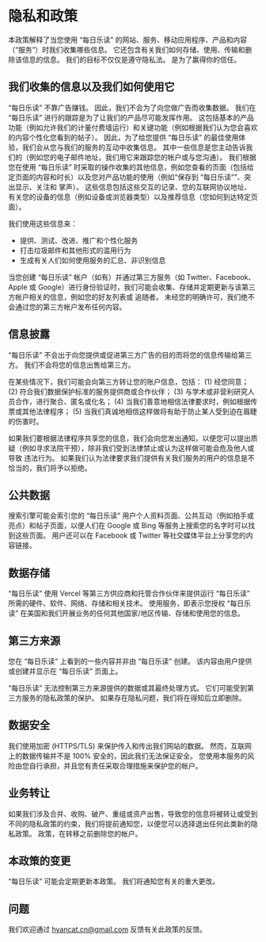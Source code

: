 # 隐私和政策

本政策解释了当您使用 “每日乐读” 的网站、服务、移动应用程序、产品和内容（“服务”）时我们收集哪些信息。 它还包含有关我们如何存储、使用、传输和删除该信息的信息。 我们的目标不仅仅是遵守隐私法。 是为了赢得你的信任。

## **我们收集的信息以及我们如何使用它**

“每日乐读” 不靠广告赚钱。 因此，我们不会为了向您做广告而收集数据。 我们在 “每日乐读” 进行的跟踪是为了让我们的产品尽可能发挥作用。 这包括基本的产品功能（例如允许我们的计量付费墙运行）和关键功能（例如根据我们认为您会喜欢的内容个性化您看到的帖子）。 因此，为了给您提供 “每日乐读” 的最佳使用体验，我们会从您与我们的服务的互动中收集信息。 其中一些信息是您主动告诉我们的（例如您的电子邮件地址，我们用它来跟踪您的帐户或与您沟通）。 我们根据您在使用 “每日乐读” 时采取的操作收集的其他信息，例如您查看的页面（包括给定页面的内容和时长）以及您对产品功能的使用（例如“保存到 “每日乐读””、突出显示、关注和 掌声）。 这些信息包括这些交互的记录、您的互联网协议地址、有关您的设备的信息（例如设备或浏览器类型）以及推荐信息（您如何到达特定页面）。

我们使用这些信息来：

- 提供、测试、改进、推广和个性化服务
- 打击垃圾邮件和其他形式的滥用行为
- 生成有关人们如何使用服务的汇总、非识别信息

当您创建 “每日乐读” 帐户（如有）并通过第三方服务（如 Twitter、Facebook、Apple 或 Google）进行身份验证时，我们可能会收集、存储并定期更新与该第三方帐户相关的信息，例如您的好友列表或 追随者。 未经您的明确许可，我们绝不会通过您的第三方帐户发布任何内容。

## **信息披露**

“每日乐读” 不会出于向您提供或促进第三方广告的目的而将您的信息传输给第三方。 我们不会将您的信息出售给第三方。

在某些情况下，我们可能会向第三方转让您的账户信息，包括： (1) 经您同意； (2) 符合我们数据保护标准的服务提供商或合作伙伴； (3) 与学术或非营利研究人员合作，进行聚合、匿名或化名； (4) 当我们善意地相信法律要求时，例如根据传票或其他法律程序； (5) 当我们真诚地相信这样做将有助于防止某人受到迫在眉睫的伤害时。

如果我们要根据法律程序共享您的信息，我们会向您发出通知，以便您可以提出质疑（例如寻求法院干预），除非我们受到法律禁止或认为这样做可能会危及他人或导致 违法行为。 如果我们认为法律要求我们提供有关我们服务的用户的信息是不恰当的，我们将予以拒绝。

## **公共数据**

搜索引擎可能会索引您的 “每日乐读” 用户个人资料页面、公共互动（例如拍手或亮点）和帖子页面，以便人们在 Google 或 Bing 等服务上搜索您的名字时可以找到这些页面。 用户还可以在 Facebook 或 Twitter 等社交媒体平台上分享您的内容链接。

## **数据存储**

“每日乐读” 使用 Vercel 等第三方供应商和托管合作伙伴来提供运行 “每日乐读” 所需的硬件、软件、网络、存储和相关技术。 使用服务，即表示您授权 “每日乐读” 在美国和我们开展业务的任何其他国家/地区传输、存储和使用您的信息。

## **第三方来源**

您在 “每日乐读” 上看到的一些内容并非由 “每日乐读” 创建。 该内容由用户提供或创建并显示在 “每日乐读” 页面上。

“每日乐读” 无法控制第三方来源提供的数据或其最终处理方式。 它们可能受到第三方服务的隐私政策的保护。 如果存在隐私问题，我们将在得知后立即删除。

## **数据安全**

我们使用加密 (HTTPS/TLS) 来保护传入和传出我们网站的数据。 然而，互联网上的数据传输并不是 100% 安全的，因此我们无法保证安全。 您使用本服务的风险由您自行承担，并且您有责任采取合理措施来保护您的帐户。

## **业务转让**

如果我们涉及合并、收购、破产、重组或资产出售，导致您的信息将被转让或受到不同的隐私政策的约束，我们将提前通知您，以便您可以选择退出任何此类新的隐私政策。 政策，在转移之前删除您的帐户。

## **本政策的变更**

“每日乐读” 可能会定期更新本政策。 我们将通知您有关的重大更改。

## **问题**

我们欢迎通过 [hyancat.cn@gmail.com](mailto:hyancat.cn@gmail.com) 反馈有关此政策的反馈。
